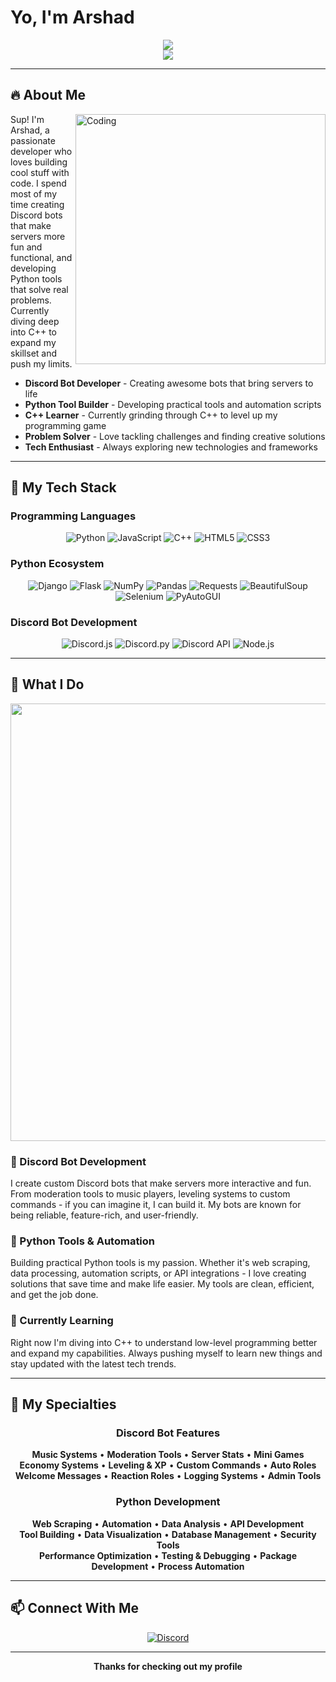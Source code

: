 #  Yo, I'm Arshad

<div align="center">
  <img src="https://readme-typing-svg.herokuapp.com/?lines=Python+Developer+🐍;JavaScript+Coder+⚡;Discord+Bot+Creator+🤖;Learning+C%2B%2B+💻;Always+Grinding+🚀&font=Fira%20Code&center=true&width=440&height=45&color=f75c7e&vCenter=true&size=22">
</div>

<div align="center">
  <img src="https://komarev.com/ghpvc/?username=arshad&color=blueviolet&style=flat-square&label=Profile+Views">
</div>

---

## 🔥 About Me

<img align="right" alt="Coding" width="400" src="https://user-images.githubusercontent.com/74038190/229223263-cf2e4b07-2615-4f87-9c38-e37600f8381a.gif">

Sup! I'm Arshad, a passionate developer who loves building cool stuff with code. I spend most of my time creating Discord bots that make servers more fun and functional, and developing Python tools that solve real problems. Currently diving deep into C++ to expand my skillset and push my limits.

-  **Discord Bot Developer** - Creating awesome bots that bring servers to life
-  **Python Tool Builder** - Developing practical tools and automation scripts
-  **C++ Learner** - Currently grinding through C++ to level up my programming game
-  **Problem Solver** - Love tackling challenges and finding creative solutions
-  **Tech Enthusiast** - Always exploring new technologies and frameworks

---

## 💪 My Tech Stack

### Programming Languages
<div align="center">
  
![Python](https://img.shields.io/badge/Python-3776AB?style=for-the-badge&logo=python&logoColor=white)
![JavaScript](https://img.shields.io/badge/JavaScript-F7DF1E?style=for-the-badge&logo=javascript&logoColor=black)
![C++](https://img.shields.io/badge/C++-00599C?style=for-the-badge&logo=cplusplus&logoColor=white)
![HTML5](https://img.shields.io/badge/HTML5-E34F26?style=for-the-badge&logo=html5&logoColor=white)
![CSS3](https://img.shields.io/badge/CSS3-1572B6?style=for-the-badge&logo=css3&logoColor=white)

</div>

### Python Ecosystem
<div align="center">
  
![Django](https://img.shields.io/badge/Django-092E20?style=for-the-badge&logo=django&logoColor=white)
![Flask](https://img.shields.io/badge/Flask-000000?style=for-the-badge&logo=flask&logoColor=white)
![NumPy](https://img.shields.io/badge/NumPy-013243?style=for-the-badge&logo=numpy&logoColor=white)
![Pandas](https://img.shields.io/badge/Pandas-150458?style=for-the-badge&logo=pandas&logoColor=white)
![Requests](https://img.shields.io/badge/Requests-3776AB?style=for-the-badge&logo=python&logoColor=white)
![BeautifulSoup](https://img.shields.io/badge/BeautifulSoup-59666C?style=for-the-badge&logo=python&logoColor=white)
![Selenium](https://img.shields.io/badge/Selenium-43B02A?style=for-the-badge&logo=selenium&logoColor=white)
![PyAutoGUI](https://img.shields.io/badge/PyAutoGUI-FFD43B?style=for-the-badge&logo=python&logoColor=darkgreen)

</div>

### Discord Bot Development
<div align="center">
  
![Discord.js](https://img.shields.io/badge/Discord.js-5865F2?style=for-the-badge&logo=discord&logoColor=white)
![Discord.py](https://img.shields.io/badge/Discord.py-5865F2?style=for-the-badge&logo=discord&logoColor=white)
![Discord API](https://img.shields.io/badge/Discord%20API-5865F2?style=for-the-badge&logo=discord&logoColor=white)
![Node.js](https://img.shields.io/badge/Node.js-339933?style=for-the-badge&logo=node.js&logoColor=white)

</div>

---

## 🎯 What I Do

<div align="center">
  <img src="https://user-images.githubusercontent.com/74038190/212284100-561aa473-3905-4a80-b561-0d28506553ee.gif" width="700">
</div>

### 🤖 Discord Bot Development
I create custom Discord bots that make servers more interactive and fun. From moderation tools to music players, leveling systems to custom commands - if you can imagine it, I can build it. My bots are known for being reliable, feature-rich, and user-friendly.

### 🐍 Python Tools & Automation
Building practical Python tools is my passion. Whether it's web scraping, data processing, automation scripts, or API integrations - I love creating solutions that save time and make life easier. My tools are clean, efficient, and get the job done.

### 🚀 Currently Learning
Right now I'm diving into C++ to understand low-level programming better and expand my capabilities. Always pushing myself to learn new things and stay updated with the latest tech trends.

---

## 🌟 My Specialties

<div align="center">

### Discord Bot Features
 **Music Systems** •  **Moderation Tools** •  **Server Stats** •  **Mini Games**  
 **Economy Systems** •  **Leveling & XP** •  **Custom Commands** •  **Auto Roles**  
 **Welcome Messages** •  **Reaction Roles** •  **Logging Systems** •  **Admin Tools**

### Python Development
 **Web Scraping** •  **Automation** •  **Data Analysis** •  **API Development**  
 **Tool Building** •  **Data Visualization** •  **Database Management** •  **Security Tools**  
 **Performance Optimization** •  **Testing & Debugging** •  **Package Development** •  **Process Automation**

</div>

---

## 📫 Connect With Me

<div align="center">
  
[![Discord](https://img.shields.io/badge/Discord-5865F2?style=for-the-badge&logo=discord&logoColor=white)](https://discord.gg/jzZDfgv55S)


</div>

---

<div align="center">
  <b>Thanks for checking out my profile</b>
</div>
